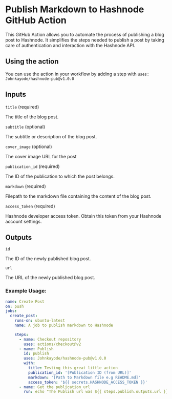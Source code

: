 # Publish Markdown to Hashnode GitHub Action

This GitHub Action allows you to automate the process of publishing a blog post to Hashnode. It simplifies the steps needed to publish a post by taking care of authentication and interaction with the Hashnode API.

## Using the action

You can use the action in your workflow by adding a step with `uses: Johnkayode/hashnode-pub@v1.0.0`

## Inputs

`title` (required)

The title of the blog post.

`subtitle` (optional)

The subtitle or description of the blog post.

`cover_image` (optional)

The cover image URL for the post

`publication_id` (required)

The ID of the publication to which the post belongs.

 `markdown` (required)

Filepath to the markdown file containing the content of the blog post.

`access_token` (required)

Hashnode developer access token. Obtain this token from your Hashnode account settings.

## Outputs

`id`

The ID of the newly published blog post.

`url`

The URL of the newly published blog post.


### Example Usage:
```yaml
name: Create Post
on: push
jobs:
  create_post:
    runs-on: ubuntu-latest
    name: A job to publish markdown to Hashnode

    steps:
      - name: Checkout repository
        uses: actions/checkout@v2
      - name: Publish
        id: publish
        uses: Johnkayode/hashnode-pub@v1.0.0
        with:
          title: Testing this great little action
          publication_id: '[Publication ID (from URL)]'
          markdown: '[Path to Markdown file e.g README.md]'
          access_token: '${{ secrets.HASHNODE_ACCESS_TOKEN }}'
      - name: Get the publication url
        run: echo "The Publish url was ${{ steps.publish.outputs.url }}"
```